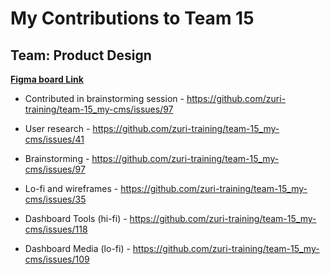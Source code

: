 # My Contributions to Team 15

## Team: Product Design

**[Figma board Link](https://www.figma.com/file/Uujc2NV7Sx6qOsWX9JYl0v/Team-15_My-cms?node-id=0%3A1)**

- Contributed in brainstorming session - <https://github.com/zuri-training/team-15_my-cms/issues/97>

- User research  - <https://github.com/zuri-training/team-15_my-cms/issues/41>

- Brainstorming - <https://github.com/zuri-training/team-15_my-cms/issues/97>

- Lo-fi and wireframes - <https://github.com/zuri-training/team-15_my-cms/issues/35>

- Dashboard Tools (hi-fi) - <https://github.com/zuri-training/team-15_my-cms/issues/118>

- Dashboard Media (lo-fi) - <https://github.com/zuri-training/team-15_my-cms/issues/109>
